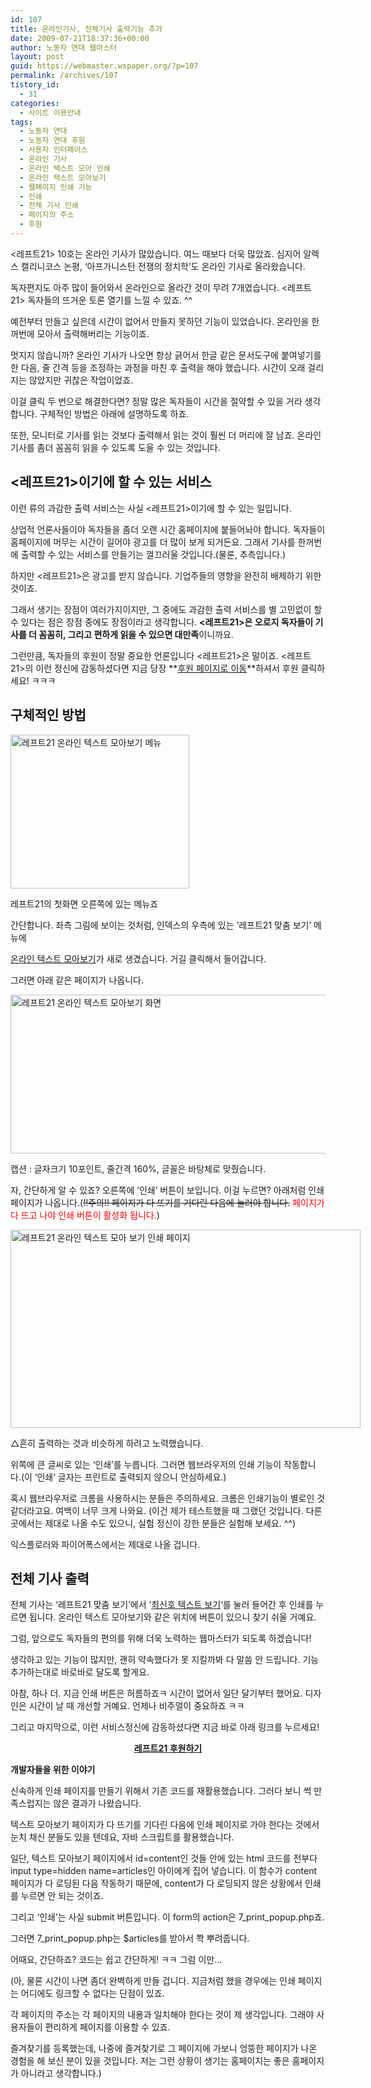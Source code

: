 ```yaml
---
id: 107
title: 온라인기사, 전체기사 출력기능 추가
date: 2009-07-21T18:37:36+00:00
author: 노동자 연대 웹마스터
layout: post
guid: https://webmaster.wspaper.org/?p=107
permalink: /archives/107
tistory_id:
  - 31
categories:
  - 사이트 이용안내
tags:
  - 노동자 연대
  - 노동자 연대 후원
  - 사용자 인터페이스
  - 온라인 기사
  - 온라인 텍스트 모아 인쇄
  - 온라인 텍스트 모아보기
  - 웹페이지 인쇄 기능
  - 인쇄
  - 전체 기사 인쇄
  - 페이지의 주소
  - 후원
---
```

<레프트21> 10호는 온라인 기사가 많았습니다. 여느 때보다 더욱 많았죠. 심지어 알렉스 캘리니코스 논평, ‘아프가니스탄 전쟁의 정치학’도 온라인 기사로 올라왔습니다.

독자편지도 아주 많이 들어와서 온라인으로 올라간 것이 무려 7개였습니다. <레프트21> 독자들의 뜨거운 토론 열기를 느낄 수 있죠. ^^

예전부터 만들고 싶은데 시간이 없어서 만들지 못하던 기능이 있었습니다. 온라인을 한꺼번에 모아서 출력해버리는 기능이죠.

멋지지 않습니까? 온라인 기사가 나오면 항상 긁어서 한글 같은 문서도구에 붙여넣기를 한 다음, 줄 간격 등을 조정하는 과정을 마친 후 출력을 해야 했습니다. 시간이 오래 걸리지는 않았지만 귀찮은 작업이었죠.

이걸 클릭 두 번으로 해결한다면? 정말 많은 독자들이 시간을 절약할 수 있을 거라 생각합니다. 구체적인 방법은 아래에 설명하도록 하죠.

또한, 모니터로 기사를 읽는 것보다 출력해서 읽는 것이 훨씬 더 머리에 잘 남죠. 온라인 기사를 좀더 꼼꼼히 읽을 수 있도록 도울 수 있는 것입니다.

## <레프트21>이기에 할 수 있는 서비스

이런 류의 과감한 출력 서비스는 사실 <레프트21>이기에 할 수 있는 일입니다.

상업적 언론사들이야 독자들을 좀더 오랜 시간 홈페이지에 붙들어놔야 합니다. 독자들이 홈페이지에 머무는 시간이 길어야 광고를 더 많이 보게 되거든요. 그래서 기사를 한꺼번에 출력할 수 있는 서비스를 만들기는 껄끄러울 것입니다.(물론, 추측입니다.)

하지만 <레프트21>은 광고를 받지 않습니다. 기업주들의 영향을 완전히 배제하기 위한 것이죠.

그래서 생기는 장점이 여러가지이지만, 그 중에도 과감한 출력 서비스를 별 고민없이 할 수 있다는 점은 장점 중에도 장점이라고 생각합니다. **<레프트21>은 오로지 독자들이 기사를 더 꼼꼼히, 그리고 편하게 읽을 수 있으면 대만족**이니까요.

그런만큼, 독자들의 후원이 정말 중요한 언론입니다 <레프트21>은 말이죠. <레프트21>의 이런 정신에 감동하셨다면 지금 당장 **<a target="_blank" href="http://wspaper.org/B_support.php?from=webmasterBlog">후원 페이지로 이동</a>**하셔서 후원 클릭하세요! ㅋㅋㅋ

## 구체적인 방법

<div style="width: 296px" class="wp-caption alignleft">
  <img src="https://webmaster.wspaper.org/wp-content/uploads/1/cfile24.uf.1621FF474D08471429E2D3.jpg" width="286" height="246" alt="레프트21 온라인 텍스트 모아보기 메뉴" />
  
  <p class="wp-caption-text">
    레프트21의 첫화면 오른쪽에 있는 메뉴죠
  </p>
</div>간단합니다. 좌측 그림에 보이는 것처럼, 인덱스의 우측에 있는 ‘레프트21 맞춤 보기’ 메뉴에 

<a target="_blank" href="http://wspaper.org/5_viewtext.php?option=online" class="broken_link">온라인 텍스트 모아보기</a>가 새로 생겼습니다. 거길 클릭해서 들어갑니다.

그러면 아래 같은 페이지가 나옵니다.

<img src="https://webmaster.wspaper.org/wp-content/uploads/1/cfile27.uf.160149564D0847143E9CAF.jpg" class="aligncenter" width="560" height="254" alt="레프트21 온라인 텍스트 모아보기 화면" />

캡션 : 글자크기 10포인트, 줄간격 160%, 글꼴은 바탕체로 맞췄습니다.

자, 간단하게 알 수 있죠? 오른쪽에 ‘인쇄’ 버튼이 보입니다. 이걸 누르면? 아래처럼 인쇄 페이지가 나옵니다.(<span style="text-decoration: line-through;">!!주의!! 페이지가 다 뜨기를 기다린 다음에 눌러야 합니다.</span> <span style="color: rgb(255, 0, 0);">페이지가 다 뜨고 나야 인쇄 버튼이 활성화 됩니다.</span>)

<div style="width: 570px" class="wp-caption aligncenter">
  <img src="https://webmaster.wspaper.org/wp-content/uploads/1/cfile6.uf.116304494D08471426B45E.jpg" width="560" height="317" alt="레프트21 온라인 텍스트 모아 보기 인쇄 페이지" />
  
  <p class="wp-caption-text">
    △흔히 출력하는 것과 비슷하게 하려고 노력했습니다.
  </p>
</div>

위쪽에 큰 글씨로 있는 ‘인쇄’를 누릅니다. 그러면 웹브라우저의 인쇄 기능이 작동합니다.(이 ‘인쇄’ 글자는 프린트로 출력되지 않으니 안심하세요.)

혹시 웹브라우저로 크롬을 사용하시는 분들은 주의하세요. 크롬은 인쇄기능이 별로인 것 같더라고요. 여백이 너무 크게 나와요. (이건 제가 테스트했을 때 그랬던 것입니다. 다른 곳에서는 제대로 나올 수도 있으니, 실험 정신이 강한 분들은 실험해 보세요. ^^)

익스플로러와 파이어폭스에서는 제대로 나올 겁니다.

## 전체 기사 출력

전체 기사는 ‘레프트21 맞춤 보기’에서 ‘<a target="_blank" href="http://wspaper.org/5_viewtext.php" class="broken_link">최신호 텍스트 보기</a>‘를 눌러 들어간 후 인쇄를 누르면 됩니다. 온라인 텍스트 모아보기와 같은 위치에 버튼이 있으니 찾기 쉬울 거예요.

그럼, 앞으로도 독자들의 편의를 위해 더욱 노력하는 웹마스터가 되도록 하겠습니다!

생각하고 있는 기능이 많지만, 괜히 약속했다가 못 지킬까봐 다 말씀 안 드립니다. 기능 추가하는대로 바로바로 달도록 할게요.

아참, 하나 더. 지금 인쇄 버튼은 허름하죠ㅋ 시간이 없어서 일단 달기부터 했어요. 디자인은 시간이 날 때 개선할 거예요. 언제나 비주얼이 중요하죠 ㅋㅋ

그리고 마지막으로, 이런 서비스정신에 감동하셨다면 지금 바로 아래 링크를 누르세요!

<p style="text-align: center;">
  <a target="_blank" href="http://wspaper.org/B_support.php?from=webmasterBlog"><strong>레프트21 후원하기</strong></a>
</p>

<div class="box1">
  <p style="text-align: left;">
    <strong>개발자들을 위한 이야기</strong>
  </p>
  
  <p style="text-align: left;">
    신속하게 인쇄 페이지를 만들기 위해서 기존 코드를 재활용했습니다. 그러다 보니 썩 만족스럽지는 않은 결과가 나왔습니다.
  </p>
  
  <p style="text-align: left;">
    텍스트 모아보기 페이지가 다 뜨기를 기다린 다음에 인쇄 페이지로 가야 한다는 것에서 눈치 채신 분들도 있을 텐데요, 자바 스크립트를 활용했습니다.
  </p>
  
  <p style="text-align: left;">
    일단, 텍스트 모아보기 페이지에서 id=content인 것들 안에 있는 html 코드를 전부다 input type=hidden name=articles인 아이에게 집어 넣습니다. 이 함수가 content 페이지가 다 로딩된 다음 작동하기 때문에, content가 다 로딩되지 않은 상황에서 인쇄를 누르면 안 되는 것이죠.
  </p>
  
  <p style="text-align: left;">
    그리고 ‘인쇄’는 사실 submit 버튼입니다. 이 form의 action은 7_print_popup.php죠.
  </p>
  
  <p style="text-align: left;">
    그러면 7_print_popup.php는 $articles를 받아서 쫙 뿌려줍니다.
  </p>
  
  <p style="text-align: left;">
    어때요, 간단하죠? 코드는 쉽고 간단하게! ㅋㅋ 그럼 이만&#8230;
  </p>
  
  <p style="text-align: left;">
    (아, 물론 시간이 나면 좀더 완벽하게 만들 겁니다. 지금처럼 했을 경우에는 인쇄 페이지는 어디에도 링크할 수 없다는 단점이 있죠.
  </p>
  
  <p style="text-align: left;">
    각 페이지의 주소는 각 페이지의 내용과 일치해야 한다는 것이 제 생각입니다. 그래야 사용자들이 편리하게 페이지를 이용할 수 있죠.
  </p>
  
  <p style="text-align: left;">
    즐겨찾기를 등록했는데, 나중에 즐겨찾기로 그 페이지에 가보니 엉뚱한 페이지가 나온 경험을 해 보신 분이 있을 것입니다. 저는 그런 상황이 생기는 홈페이지는 좋은 홈페이지가 아니라고 생각합니다.)
  </p>
</div>